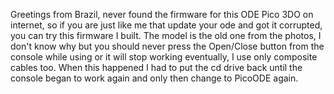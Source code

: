 Greetings from Brazil, never found the firmware for this ODE Pico 3DO on internet, so if you are just like me that update your ode and got it corrupted, you can try this firmware I built.
The model is the old one from the photos, I don't know why but you should never press the Open/Close button from the console while using or it will stop working eventually, I use only composite cables too.
When this happened I had to put the cd drive back until the console began to work again and only then change to PicoODE again.
